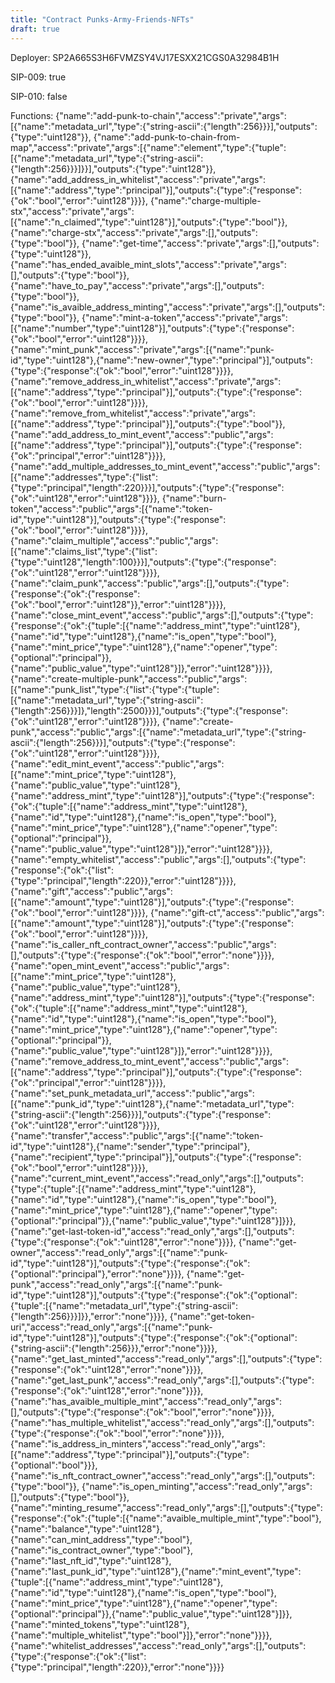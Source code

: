 ```yaml
---
title: "Contract Punks-Army-Friends-NFTs"
draft: true
---
```

Deployer: SP2A665S3H6FVMZSY4VJ17ESXX21CGS0A32984B1H

SIP-009: true

SIP-010: false

Functions:
{"name":"add-punk-to-chain","access":"private","args":[{"name":"metadata_url","type":{"string-ascii":{"length":256}}}],"outputs":{"type":"uint128"}}, {"name":"add-punk-to-chain-from-map","access":"private","args":[{"name":"element","type":{"tuple":[{"name":"metadata_url","type":{"string-ascii":{"length":256}}}]}}],"outputs":{"type":"uint128"}}, {"name":"add_address_in_whitelist","access":"private","args":[{"name":"address","type":"principal"}],"outputs":{"type":{"response":{"ok":"bool","error":"uint128"}}}}, {"name":"charge-multiple-stx","access":"private","args":[{"name":"n_claimed","type":"uint128"}],"outputs":{"type":"bool"}}, {"name":"charge-stx","access":"private","args":[],"outputs":{"type":"bool"}}, {"name":"get-time","access":"private","args":[],"outputs":{"type":"uint128"}}, {"name":"has_ended_avaible_mint_slots","access":"private","args":[],"outputs":{"type":"bool"}}, {"name":"have_to_pay","access":"private","args":[],"outputs":{"type":"bool"}}, {"name":"is_avaible_address_minting","access":"private","args":[],"outputs":{"type":"bool"}}, {"name":"mint-a-token","access":"private","args":[{"name":"number","type":"uint128"}],"outputs":{"type":{"response":{"ok":"bool","error":"uint128"}}}}, {"name":"mint_punk","access":"private","args":[{"name":"punk-id","type":"uint128"},{"name":"new-owner","type":"principal"}],"outputs":{"type":{"response":{"ok":"bool","error":"uint128"}}}}, {"name":"remove_address_in_whitelist","access":"private","args":[{"name":"address","type":"principal"}],"outputs":{"type":{"response":{"ok":"bool","error":"uint128"}}}}, {"name":"remove_from_whitelist","access":"private","args":[{"name":"address","type":"principal"}],"outputs":{"type":"bool"}}, {"name":"add_address_to_mint_event","access":"public","args":[{"name":"address","type":"principal"}],"outputs":{"type":{"response":{"ok":"principal","error":"uint128"}}}}, {"name":"add_multiple_addresses_to_mint_event","access":"public","args":[{"name":"addresses","type":{"list":{"type":"principal","length":220}}}],"outputs":{"type":{"response":{"ok":"uint128","error":"uint128"}}}}, {"name":"burn-token","access":"public","args":[{"name":"token-id","type":"uint128"}],"outputs":{"type":{"response":{"ok":"bool","error":"uint128"}}}}, {"name":"claim_multiple","access":"public","args":[{"name":"claims_list","type":{"list":{"type":"uint128","length":100}}}],"outputs":{"type":{"response":{"ok":"uint128","error":"uint128"}}}}, {"name":"claim_punk","access":"public","args":[],"outputs":{"type":{"response":{"ok":{"response":{"ok":"bool","error":"uint128"}},"error":"uint128"}}}}, {"name":"close_mint_event","access":"public","args":[],"outputs":{"type":{"response":{"ok":{"tuple":[{"name":"address_mint","type":"uint128"},{"name":"id","type":"uint128"},{"name":"is_open","type":"bool"},{"name":"mint_price","type":"uint128"},{"name":"opener","type":{"optional":"principal"}},{"name":"public_value","type":"uint128"}]},"error":"uint128"}}}}, {"name":"create-multiple-punk","access":"public","args":[{"name":"punk_list","type":{"list":{"type":{"tuple":[{"name":"metadata_url","type":{"string-ascii":{"length":256}}}]},"length":2500}}}],"outputs":{"type":{"response":{"ok":"uint128","error":"uint128"}}}}, {"name":"create-punk","access":"public","args":[{"name":"metadata_url","type":{"string-ascii":{"length":256}}}],"outputs":{"type":{"response":{"ok":"uint128","error":"uint128"}}}}, {"name":"edit_mint_event","access":"public","args":[{"name":"mint_price","type":"uint128"},{"name":"public_value","type":"uint128"},{"name":"address_mint","type":"uint128"}],"outputs":{"type":{"response":{"ok":{"tuple":[{"name":"address_mint","type":"uint128"},{"name":"id","type":"uint128"},{"name":"is_open","type":"bool"},{"name":"mint_price","type":"uint128"},{"name":"opener","type":{"optional":"principal"}},{"name":"public_value","type":"uint128"}]},"error":"uint128"}}}}, {"name":"empty_whitelist","access":"public","args":[],"outputs":{"type":{"response":{"ok":{"list":{"type":"principal","length":220}},"error":"uint128"}}}}, {"name":"gift","access":"public","args":[{"name":"amount","type":"uint128"}],"outputs":{"type":{"response":{"ok":"bool","error":"uint128"}}}}, {"name":"gift-ct","access":"public","args":[{"name":"amount","type":"uint128"}],"outputs":{"type":{"response":{"ok":"bool","error":"uint128"}}}}, {"name":"is_caller_nft_contract_owner","access":"public","args":[],"outputs":{"type":{"response":{"ok":"bool","error":"none"}}}}, {"name":"open_mint_event","access":"public","args":[{"name":"mint_price","type":"uint128"},{"name":"public_value","type":"uint128"},{"name":"address_mint","type":"uint128"}],"outputs":{"type":{"response":{"ok":{"tuple":[{"name":"address_mint","type":"uint128"},{"name":"id","type":"uint128"},{"name":"is_open","type":"bool"},{"name":"mint_price","type":"uint128"},{"name":"opener","type":{"optional":"principal"}},{"name":"public_value","type":"uint128"}]},"error":"uint128"}}}}, {"name":"remove_address_to_mint_event","access":"public","args":[{"name":"address","type":"principal"}],"outputs":{"type":{"response":{"ok":"principal","error":"uint128"}}}}, {"name":"set_punk_metadata_url","access":"public","args":[{"name":"punk_id","type":"uint128"},{"name":"metadata_url","type":{"string-ascii":{"length":256}}}],"outputs":{"type":{"response":{"ok":"uint128","error":"uint128"}}}}, {"name":"transfer","access":"public","args":[{"name":"token-id","type":"uint128"},{"name":"sender","type":"principal"},{"name":"recipient","type":"principal"}],"outputs":{"type":{"response":{"ok":"bool","error":"uint128"}}}}, {"name":"current_mint_event","access":"read_only","args":[],"outputs":{"type":{"tuple":[{"name":"address_mint","type":"uint128"},{"name":"id","type":"uint128"},{"name":"is_open","type":"bool"},{"name":"mint_price","type":"uint128"},{"name":"opener","type":{"optional":"principal"}},{"name":"public_value","type":"uint128"}]}}}, {"name":"get-last-token-id","access":"read_only","args":[],"outputs":{"type":{"response":{"ok":"uint128","error":"none"}}}}, {"name":"get-owner","access":"read_only","args":[{"name":"punk-id","type":"uint128"}],"outputs":{"type":{"response":{"ok":{"optional":"principal"},"error":"none"}}}}, {"name":"get-punk","access":"read_only","args":[{"name":"punk-id","type":"uint128"}],"outputs":{"type":{"response":{"ok":{"optional":{"tuple":[{"name":"metadata_url","type":{"string-ascii":{"length":256}}}]}},"error":"none"}}}}, {"name":"get-token-uri","access":"read_only","args":[{"name":"punk-id","type":"uint128"}],"outputs":{"type":{"response":{"ok":{"optional":{"string-ascii":{"length":256}}},"error":"none"}}}}, {"name":"get_last_minted","access":"read_only","args":[],"outputs":{"type":{"response":{"ok":"uint128","error":"none"}}}}, {"name":"get_last_punk","access":"read_only","args":[],"outputs":{"type":{"response":{"ok":"uint128","error":"none"}}}}, {"name":"has_avaible_multiple_mint","access":"read_only","args":[],"outputs":{"type":{"response":{"ok":"bool","error":"none"}}}}, {"name":"has_multiple_whitelist","access":"read_only","args":[],"outputs":{"type":{"response":{"ok":"bool","error":"none"}}}}, {"name":"is_address_in_minters","access":"read_only","args":[{"name":"address","type":"principal"}],"outputs":{"type":{"optional":"bool"}}}, {"name":"is_nft_contract_owner","access":"read_only","args":[],"outputs":{"type":"bool"}}, {"name":"is_open_minting","access":"read_only","args":[],"outputs":{"type":"bool"}}, {"name":"minting_resume","access":"read_only","args":[],"outputs":{"type":{"response":{"ok":{"tuple":[{"name":"avaible_multiple_mint","type":"bool"},{"name":"balance","type":"uint128"},{"name":"can_mint_address","type":"bool"},{"name":"is_contract_owner","type":"bool"},{"name":"last_nft_id","type":"uint128"},{"name":"last_punk_id","type":"uint128"},{"name":"mint_event","type":{"tuple":[{"name":"address_mint","type":"uint128"},{"name":"id","type":"uint128"},{"name":"is_open","type":"bool"},{"name":"mint_price","type":"uint128"},{"name":"opener","type":{"optional":"principal"}},{"name":"public_value","type":"uint128"}]}},{"name":"minted_tokens","type":"uint128"},{"name":"multiple_whitelist","type":"bool"}]},"error":"none"}}}}, {"name":"whitelist_addresses","access":"read_only","args":[],"outputs":{"type":{"response":{"ok":{"list":{"type":"principal","length":220}},"error":"none"}}}}
